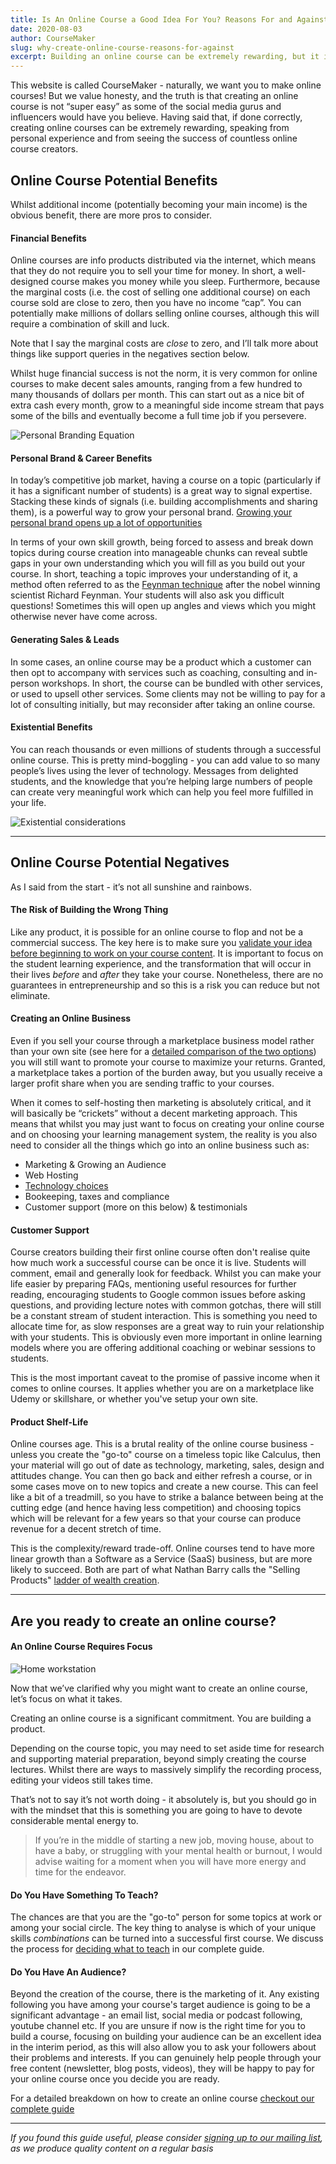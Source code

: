 ```yaml
---
title: Is An Online Course a Good Idea For You? Reasons For and Against
date: 2020-08-03
author: CourseMaker
slug: why-create-online-course-reasons-for-against
excerpt: Building an online course can be extremely rewarding, but it is not for everyone.
---
```

This website is called CourseMaker - naturally, we want you to make online courses! 
But we value honesty, and the truth is that creating an online course is not “super easy” as 
some of the social media gurus and influencers would have you believe. Having said that, if done correctly, 
creating online courses can be extremely rewarding, speaking from personal experience and from 
seeing the success of countless online course creators.


## Online Course Potential Benefits

Whilst additional income (potentially becoming your main income) is the obvious benefit, there are more pros to consider.


#### Financial Benefits

Online courses are info products distributed via the internet, which means that they do not require you to sell your time for money. In short, a well-designed course makes you money while you sleep. Furthermore, because the marginal costs (i.e. the cost of selling one additional course) on each course sold are close to zero, then you have no income “cap”. You can potentially make millions of dollars selling online courses, although this will require a combination of skill and luck.

Note that I say the marginal costs are _close_ to zero, and I’ll talk more about things like support queries in the negatives section below.

Whilst huge financial success is not the norm, it is very common for online courses to make decent sales amounts, ranging from a few hundred to many thousands of dollars per month. This can start out as a nice bit of extra cash every month, grow to a meaningful side income stream that pays some of the bills and eventually become a full time job if you persevere.

![Personal Branding Equation](../assets/reasons_to_online_course/income_growth.jpg)

#### Personal Brand & Career Benefits

In today’s competitive job market, having a course on a topic (particularly if it has a significant number of students) is a great way to signal expertise. Stacking these kinds of signals (i.e. building accomplishments and sharing them), is a powerful way to grow your personal brand. [Growing your personal brand opens up a lot of opportunities](http://localhost:8000/blog/improve-personal-branding-software-developers)

In terms of your own skill growth, being forced to assess and break down topics during course creation 
into manageable chunks can reveal subtle gaps in your own understanding which you will fill as you build out your course. In short, teaching a topic improves your understanding of it, a method often referred to as the [Feynman technique](https://www.scotthyoung.com/learnonsteroids/grab/TranscriptFeynman.pdf) after the nobel winning scientist Richard Feynman. Your students will also ask you difficult questions! Sometimes this will open up angles and views which you might otherwise never have come across.


#### Generating Sales & Leads

In some cases, an online course may be a product which a customer can then opt to accompany with services such as coaching, consulting and in-person workshops. In short, the course can be bundled with other services, or used to upsell other services. Some clients may not be willing to pay for a lot of consulting initially, but may reconsider after taking an online course.


#### Existential Benefits

You can reach thousands or even millions of students through a successful online course. This is pretty mind-boggling - you can add value to so many people’s lives using the lever of technology. Messages from delighted students, and the knowledge that you’re helping large numbers of people can create very meaningful work which can help you feel more fulfilled in your life.

![Existential considerations](../assets/reasons_to_online_course/ikigai.png)

---

## Online Course Potential Negatives

As I said from the start - it’s not all sunshine and rainbows.


#### The Risk of Building the Wrong Thing
Like any product, it is possible for an online course to flop and not be a commercial success. 
The key here is to make sure you [validate your idea before beginning to work on your course content](/blog/create-sell-online-courses-ultimate-guide/#validation). 
It is important to focus on the student learning experience, and the transformation that will occur in
their lives *before* and *after* they take your course. 
Nonetheless, there are no guarantees in entrepreneurship and so this is a risk you can reduce but not eliminate.

#### Creating an Online Business

Even if you sell your course through a marketplace business model rather than your own site (see here for a [detailed comparison of the two options](/blog/online-marketplace-vs-self-hosting-courses)) you will still want to promote your course to maximize your returns. 
Granted, a marketplace takes a portion of the burden away, but you usually receive a larger profit 
share when you are sending traffic to your courses. 

When it comes to self-hosting then marketing is absolutely critical, and it will basically be 
“crickets” without a decent marketing approach. 
This means that whilst you may just want to focus on creating your online course and on choosing
your learning management system, 
the reality is you also need to consider all the things which go into an online business such as:

*   Marketing & Growing an Audience
*   Web Hosting
*   [Technology choices](http://localhost:8000/blog/why-create-online-course-reasons-for-against/sell-online-course-your-own-website)
*   Bookeeping, taxes and compliance
*   Customer support (more on this below) & testimonials


#### Customer Support

Course creators building their first online course often don't realise quite how much work a successful course can be once it is live. Students will comment, email and generally look for feedback. Whilst you can make your life easier by preparing FAQs, mentioning useful resources for further reading, encouraging students to Google common issues before asking questions, and providing lecture notes with common gotchas, there will still be a constant stream of student interaction. This is something you need to allocate time for, as slow responses are a great way to ruin your relationship with your students. This is obviously even more important in online learning models where you are offering additional coaching or webinar sessions to students. 

This is the most important caveat to the promise of passive income when it comes to online courses. It applies whether you are on a marketplace like Udemy or skillshare, or whether you've setup your own site. 


#### Product Shelf-Life

Online courses age. This is a brutal reality of the online course business - unless you create the 
"go-to" course on a timeless topic like Calculus, then your material will go out of date as 
technology, marketing, sales, design and attitudes change. You can then go back and either refresh 
a course, or in some cases move on to new topics and create a new course. This can feel like a 
bit of a treadmill, so you have to strike a balance between being at the cutting edge (and hence 
having less competition) and choosing topics which will be relevant for a few years so that your 
course can produce revenue for a decent stretch of time.

This is the complexity/reward trade-off. Online courses tend to have more linear growth than
a Software as a Service (SaaS) business, but are more likely to succeed. Both are part of what
Nathan Barry calls the "Selling Products" [ladder of wealth creation](https://nathanbarry.com/wealth-creation/).

---

## Are you ready to create an online course?


#### An Online Course Requires Focus

![Home workstation](../assets/reasons_to_online_course/home_focus.jpg)

Now that we’ve clarified why you might want to create an online course, let’s focus on what it takes.

Creating an online course is a significant commitment. You are building a product.

Depending on the course topic, you may need to set aside time for research and supporting material preparation, beyond simply creating the course lectures. Whilst there are ways to massively simplify the recording process, editing your videos still takes time. 

That’s not to say it’s not worth doing - it absolutely is, but you should go in with the mindset that this is something you are going to have to devote considerable mental energy to. 
>If you’re in the middle of starting a new job, moving house, about to have a baby, or struggling with your mental health or burnout, I would advise waiting for a moment when you will have more energy and time for the endeavor.


#### Do You Have Something To Teach?

The chances are that you are the "go-to" person for some topics at work or among your social circle. The key thing to analyse is which of your unique skills *combinations* can be turned into a successful first course. We discuss the process for [deciding what to teach](blog/create-sell-online-courses-ultimate-guide/#deciding) in our complete guide. 


#### Do You Have An Audience?

Beyond the creation of the course, there is the marketing of it. Any existing following you have among your 
course's target audience is going to be a significant advantage - an email list, social media or podcast 
following, youtube channel etc. If you are unsure if now is the right time for you to build a course, focusing on building your audience can be an excellent idea in the interim period, as this will also allow you to ask your followers about their problems and interests. If you can genuinely help people through your free content (newsletter, blog posts, videos), 
they will be happy to pay for your online course once you decide you are ready.


For a detailed breakdown on how to create an online course [checkout our complete guide](/blog/create-sell-online-courses-ultimate-guide/)

---

*If you found this guide useful, please consider [signing up to our mailing list](/), as we produce quality content 
on a regular basis*